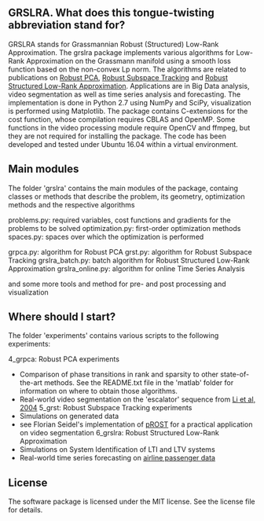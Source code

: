 ## GRSLRA. What does this tongue-twisting abbreviation stand for?
GRSLRA stands for Grassmannian Robust (Structured) Low-Rank Approximation. The grslra package implements various algorithms for Low-Rank Approximation on the Grassmann manifold using a smooth loss function based on the non-convex Lp norm. The algorithms are related to publications on [Robust PCA], [Robust Subspace Tracking] and [Robust Structured Low-Rank Approximation]. Applications are in Big Data analysis, video segmentation as well as time series analysis and forecasting.
The implementation is done in Python 2.7 using NumPy and SciPy, visualization is performed using Matplotlib. The package contains C-extensions for the cost function, whose compilation requires CBLAS and OpenMP. Some functions in the video processing module require OpenCV and ffmpeg, but they are not required for installing the package.
The code has been developed and tested under Ubuntu 16.04 within a virtual environment.

## Main modules
The folder 'grslra' contains the main modules of the package, containg classes or methods that describe the problem, its geometry, optimization methods and the respective algorithms

problems.py: required variables, cost functions and gradients for the problems to be solved
optimization.py: first-order optimization methods
spaces.py: spaces over which the optimization is performed

grpca.py: algorithm for Robust PCA
grst.py: algorithm for Robust Subspace Tracking
grslra_batch.py: batch algorithm for Robust Structured Low-Rank Approximation
grslra_online.py: algorithm for online Time Series Analysis

and some more tools and method for pre- and post processing and visualization

## Where should I start?
The folder 'experiments' contains various scripts to the following experiments:

4_grpca: Robust PCA experiments
- Comparison of phase transitions in rank and sparsity to other state-of-the-art methods. See the README.txt file in the 'matlab' folder for information on where to obtain those algorithms.
- Real-world video segmentation on the 'escalator' sequence from [Li et al, 2004]
5_grst: Robust Subspace Tracking experiments
- Simulations on generated data
- see Florian Seidel's implementation of [pROST] for a practical application on video segmentation
6_grslra: Robust Structured Low-Rank Approximation
- Simulations on System Identification of LTI and LTV systems
- Real-world time series forecasting on [airline passenger data]

## License
The software package is licensed under the MIT license. See the license file for details.

[Robust PCA]:https://arxiv.org/abs/1210.0805
[Robust Subspace Tracking]:https://arxiv.org/abs/1302.2073
[Robust Structured Low-Rank Approximation]:https://arxiv.org/abs/1506.03958
[Li et al, 2004]:http://ieeexplore.ieee.org/document/1344037/
[pROST]:https://github.com/FlorianSeidel/GOL
[airline passenger data]:http://www.rita.dot.gov/bts
